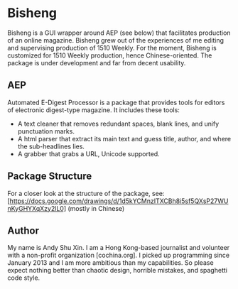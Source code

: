 Bisheng
=======
Bisheng is a GUI wrapper around AEP (see below) that facilitates production of an online magazine. Bisheng grew out of the experiences of me editing and supervising production of 1510 Weekly.
For the moment, Bisheng is customized for 1510 Weekly production, hence Chinese-oriented.
The package is under development and far from decent usability.

## AEP
Automated E-Digest Processor is a package that provides tools for editors of electronic digest-type magazine.
It includes these tools:
+ A text cleaner that removes redundant spaces, blank lines, and unify punctuation marks.
+ A html parser that extract its main text and guess title, author, and where the sub-headlines lies.
+ A grabber that grabs a URL, Unicode supported.

## Package Structure
For a closer look at the structure of the package, see: [https://docs.google.com/drawings/d/1d5kYCMnzITXCBh8i5sf5QXsP27WUnKyGHYXqXzy2lL0]
(mostly in Chinese)

## Author
My name is Andy Shu Xin. I am a Hong Kong-based journalist and volunteer with a non-profit organization [cochina.org]. I picked up programming since January 2013 and I am more ambitious than my capabilities. So please expect nothing better than chaotic design, horrible mistakes, and spaghetti code style.
